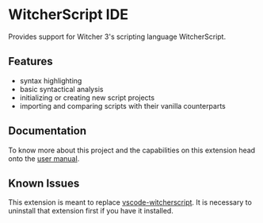 # WitcherScript IDE

Provides support for Witcher 3's scripting language WitcherScript.


## Features
- syntax highlighting
- basic syntactical analysis
- initializing or creating new script projects
- importing and comparing scripts with their vanilla counterparts


## Documentation

To know more about this project and the capabilities on this extension head onto the [user manual](https://spontancombust.github.io/witcherscript-ide/user-manual).


## Known Issues
This extension is meant to replace [vscode-witcherscript](https://marketplace.visualstudio.com/items?itemName=nicollasricas.vscode-witcherscript).
It is necessary to uninstall that extension first if you have it installed.

<!--
## Requirements
None at the moment.
-->